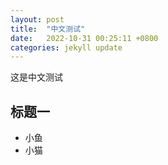 ```yaml
---
layout: post
title:  "中文测试"
date:   2022-10-31 00:25:11 +0800
categories: jekyll update
---
```


这是中文测试

## 标题一

- 小鱼
- 小猫

[网站]: https://github.com